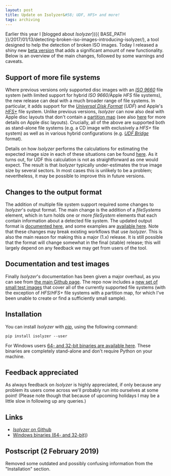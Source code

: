 ```yaml
---
layout: post
title: Update on Isolyzer&#58; UDF, HFS+ and more!
tags: archiving
---
```

Earlier this year I [blogged about *Isolyzer*]({{ BASE_PATH }}/2017/01/13/detecting-broken-iso-images-introducing-isolyzer/), a tool designed to help the detection of broken ISO images. Today I released a shiny new [beta version](https://github.com/KBNLresearch/isolyzer) that adds a significant amount of new functionality. Below is an overview of the main changes, followed by some warnings and caveats.

<!-- more -->

## Support of more file systems

Where previous versions only supported disc images with an [*ISO 9660*](https://en.wikipedia.org/wiki/ISO_9660) file system (with limited support for hybrid *ISO 9660*/Apple *HFS* file systems), the new release can deal with a much broader range of file systems. In particular, it adds support for the [*Universal Disk Format*](https://en.wikipedia.org/wiki/Universal_Disk_Format) (*UDF*) and Apple's [*HFS+*](https://en.wikipedia.org/wiki/HFS_Plus) file system. Unlike previous versions, *Isolyzer* can now also deal with Apple disc layouts that don't contain a [partition map](https://en.wikipedia.org/wiki/Apple_Partition_Map) (see also [here](https://en.wikipedia.org/wiki/Hybrid_disc#Multiple_file_systems) for more details on Apple disc layouts). Crucially, all of the above are supported both as stand-alone file systems (e.g. a CD image with exclusively a *HFS+* file system) as well as in various hybrid configurations (e.g. [*UDF Bridge*](http://www.afterdawn.com/glossary/term.cfm/udf_bridge) format).

Details on how *Isolyzer* performs the calculations for estimating the expected image size in each of these situations can be found [here](https://github.com/KBNLresearch/isolyzer#calculation-of-the-expected-file-size). As it turns out, for UDF this calculation is not as straightforward as one would expect. The result is that *Isolyzer* typically under-estimates the true image size by several sectors. In most cases this is unlikely to be a problem; nevertheless, it may be possible to improve this in future versions.

## Changes to the output format

The addition of multiple file system support required some changes to *Isolyzer*'s output format. The main change is the addition of a *fileSystems* element, which in turn holds one or more *fileSystem* elements that each contain information about a detected file system. The updated output format is [documented here](https://github.com/KBNLresearch/isolyzer#isolyzer-output), and some examples are [available here](https://github.com/KBNLresearch/isolyzer#examples). Note that these changes may break existing workflows that use *Isolyzer*. This is also the main reason for making this a major (1.x) release. It is still possible that the format will change somewhat in the final (stable) release; this will largely depend on any feedback we may get from users of the tool. 

## Documentation and test images

Finally *Isolyzer*'s documentation has been given a major overhaul, as you can see from [the main Github page](https://github.com/KBNLresearch/isolyzer/). The repo now includes a [new set of small test images](https://github.com/KBNLresearch/isolyzer/tree/master/testFiles) that cover all of the currently supported file systems (with the exception of *HFS*/*HFS+* file systems with a partition map, for which I've been unable to create or find a sufficiently small sample).

## Installation

You can install *Isolyzer* with [*pip*](https://en.wikipedia.org/wiki/Pip_(package_manager)), using the following command:

    pip install isolyzer --user

For Windows users [64- and 32-bit binaries are available here](https://github.com/KBNLresearch/isolyzer/releases/tag/1.0.0). These binaries are completely stand-alone and don't require Python on your machine.

## Feedback appreciated

As always feedback on *Isolyzer* is highly appreciated, if only because any problem its users come across we'll probably run into ourselves at some point! (Please note though that because of upcoming holidays I may be a little slow in following up any queries.) 

## Links

* [*Isolyzer* on Github](https://github.com/KBNLresearch/isolyzer/)
* [Windows binaries (64- and 32-bit)](https://github.com/KBNLresearch/isolyzer/releases/tag/1.0.0))

## Postscript (2 February 2019)

Removed some outdated and possibly confusing information from the "Installation" section.
